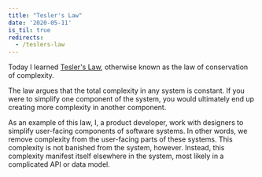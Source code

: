 ```yaml
---
title: "Tesler's Law"
date: '2020-05-11'
is_til: true
redirects:
  - /teslers-law
---
```


Today I learned [Tesler's Law](https://lawsofux.com/teslers-law), otherwise known as the law of conservation of complexity.

The law argues that the total complexity in any system is constant. If you were to simplify one component of the system, you would ultimately end up creating more complexity in another component.

As an example of this law, I, a product developer, work with designers to simplify user-facing components of software systems. In other words, we remove complexity from the user-facing parts of these systems. This complexity is not banished from the system, however. Instead, this complexity manifest itself elsewhere in the system, most likely in a complicated API or data model.
